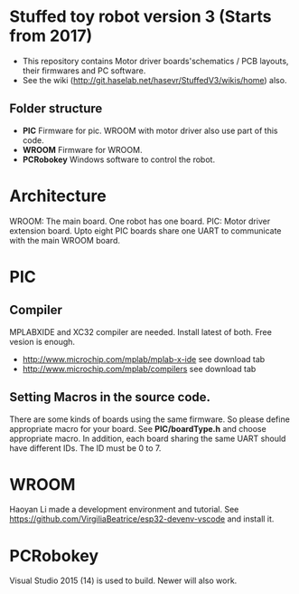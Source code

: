# Stuffed toy robot version 3 (Starts from 2017) 

* This repository contains Motor driver boards'schematics / PCB layouts, their firmwares and PC software.
* See the wiki (http://git.haselab.net/hasevr/StuffedV3/wikis/home) also.

## Folder structure
- __PIC__ Firmware for pic. WROOM with motor driver also use part of this code.
- __WROOM__ Firmware for WROOM.
- __PCRobokey__ Windows software to control the robot.

# Architecture
WROOM: The main board. One robot has one board.
PIC: Motor driver extension board. Upto eight PIC boards share one UART to communicate with the main WROOM board.

# PIC
## Compiler
MPLABXIDE and XC32 compiler are needed. Install latest of both. Free vesion is enough.
- http://www.microchip.com/mplab/mplab-x-ide see download tab
- http://www.microchip.com/mplab/compilers see download tab

## Setting Macros in the source code.
There are some kinds of boards using the same firmware. So please define appropriate macro for your board.
 See __PIC/boardType.h__ and choose appropriate macro.
In addition, each board sharing the same UART should have different IDs. The ID must be 0 to 7.

# WROOM
 Haoyan Li made a development environment and tutorial.
 See https://github.com/VirgiliaBeatrice/esp32-devenv-vscode and install it.

# PCRobokey
Visual Studio 2015 (14) is used to build. Newer will also work.
